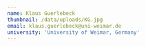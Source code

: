 ```yaml
---
name: Klaus Guerlebeck
thumbnail: /data/uploads/KG.jpg
email: klaus.guerlebeck@uni-weimar.de
university: 'University of Weimar, Germany'
---
```


